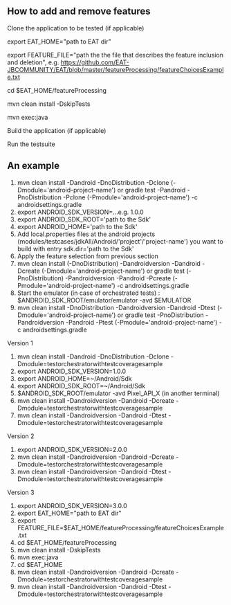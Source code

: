## How to add and remove features

Clone the application to be tested (if applicable)

export EAT_HOME="path to EAT dir"

export FEATURE_FILE="path the the file that describes the feature inclusion and deletion", e.g. https://github.com/EAT-JBCOMMUNITY/EAT/blob/master/featureProcessing/featureChoicesExample.txt

cd $EAT_HOME/featureProcessing

mvn clean install -DskipTests

mvn exec:java

Build the application (if applicable)

Run the testsuite



## An example

1. mvn clean install -Dandroid -DnoDistribution -Dclone (-Dmodule='android-project-name')
or gradle test -Pandroid -PnoDistribution -Pclone (-Pmodule='android-project-name') -c androidsettings.gradle
2. export ANDROID_SDK_VERSION=...e.g. 1.0.0
3. export ANDROID_SDK_ROOT='path to the Sdk'
4. export ANDROID_HOME='path to the Sdk'
5. Add local.properties files at the android projects (modules/testcases/jdkAll/Android/'project'/'project-name') you want to build with entry sdk.dir='path to the Sdk'
6. Apply the feature selection from previous section
7.  mvn clean install (-DnoDistribution) -Dandroidversion -Dandroid -Dcreate (-Dmodule='android-project-name') or gradle test (-PnoDistribution) -Pandroidversion -Pandroid -Pcreate (-Pmodule='android-project-name') -c androidsettings.gradle
8.  Start the emulator (in case of orchestrated tests) : $ANDROID_SDK_ROOT/emulator/emulator -avd $EMULATOR
9.  mvn clean install -DnoDistribution -Dandroidversion -Dandroid -Dtest (-Dmodule='android-project-name') or gradle test -PnoDistribution -Pandroidversion -Pandroid -Ptest (-Pmodule='android-project-name') -c androidsettings.gradle


Version 1

1. mvn clean install -Dandroid -DnoDistribution -Dclone -Dmodule=testorchestratorwithtestcoveragesample
2. export ANDROID_SDK_VERSION=1.0.0
3. export ANDROID_HOME=~/Android/Sdk
4. export ANDROID_SDK_ROOT=~/Android/Sdk
5. $ANDROID_SDK_ROOT/emulator -avd Pixel_API_X (in another terminal)
6. mvn clean install -Dandroidversion -Dandroid -Dcreate -Dmodule=testorchestratorwithtestcoveragesample
7. mvn clean install -Dandroidversion -Dandroid -Dtest -Dmodule=testorchestratorwithtestcoveragesample

Version 2

1. export ANDROID_SDK_VERSION=2.0.0
2. mvn clean install -Dandroidversion -Dandroid -Dcreate -Dmodule=testorchestratorwithtestcoveragesample
3. mvn clean install -Dandroidversion -Dandroid -Dtest -Dmodule=testorchestratorwithtestcoveragesample

Version 3

1. export ANDROID_SDK_VERSION=3.0.0
2. export EAT_HOME="path to EAT dir"
3. export FEATURE_FILE=$EAT_HOME/featureProcessing/featureChoicesExample.txt
4. cd $EAT_HOME/featureProcessing
5. mvn clean install -DskipTests
6. mvn exec:java
7. cd $EAT_HOME
8. mvn clean install -Dandroidversion -Dandroid -Dcreate -Dmodule=testorchestratorwithtestcoveragesample
9. mvn clean install -Dandroidversion -Dandroid -Dtest -Dmodule=testorchestratorwithtestcoveragesample



